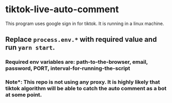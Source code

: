# tiktok-live-auto-comment

This program uses google sign in for tiktok.
It is running in a linux machine.

## Replace ```process.env.*``` with required value and run ```yarn start```. 
### Required env variables are: path-to-the-browser, email, password, PORT, interval-for-running-the-script

### Note*: This repo is not using any proxy. It is highly likely that tiktok algorithm will be able to catch the auto comment as a bot at some point. 
